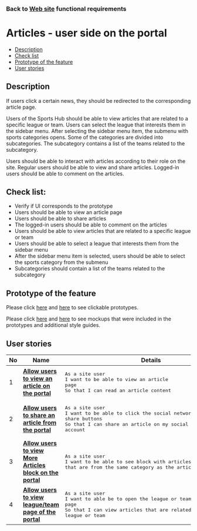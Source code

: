 ### Back to [Web site](../../#web-site) functional requirements

# Articles - user side on the portal

- [Description](#description)
- [Check list](#check-list)
- [Prototype of the feature](#prototype-of-the-feature)
- [User stories](#user-stories)

## Description

If users click a certain news, they should be redirected to the corresponding article page.

Users of the Sports Hub should be able to view articles that are related to a specific league or team. Users can select the league that interests them in the sidebar menu. After selecting the sidebar menu item, the submenu with sports categories opens. Some of the categories are divided into subcategories. The subcategory contains a list of the teams related to the subcategory.

Users should be able to interact with articles according to their role on the site. Regular users should be able to view and share articles. Logged-in users should be able to comment on the articles.

## Check list:

  - Verify if UI corresponds to the prototype
  - Users should be able to view an article page
  - Users should be able to share articles
  - The logged-in users should be able to comment on the articles
  - Users should be able to view articles that are related to a specific league or team
  - Users should be able to select a league that interests them from the sidebar menu
  - After the sidebar menu item is selected, users should be able to select the sports category from the submenu
  - Subcategories should contain a list of the teams related to the subcategory

## Prototype of the feature

Please click [here](https://www.figma.com/proto/ZzrUgMKcDZQ724xuUlTv60/Articles-User-Side?node-id=6555%3A1605&viewport=340%2C419%2C0.08522418141365051&scaling=min-zoom) and [here](https://www.figma.com/proto/YtKIh0i79C3og2Jvrc4BHI/League-and-Team-Page?node-id=0%3A2&viewport=360%2C481%2C0.0646771639585495&scaling=min-zoom) to see clickable prototypes.

Please click [here](https://www.figma.com/file/ZzrUgMKcDZQ724xuUlTv60/Articles-User-Side?node-id=0%3A1) and [here](https://www.figma.com/file/YtKIh0i79C3og2Jvrc4BHI/League-and-Team-Page?node-id=0%3A1) to see mockups that were included in the prototypes and additional style guides.

## User stories

No           |      Name     |   Details
------------ | ------------- | -------------
1 |[**Allow users to view an article on the portal**](/sports_hub_portal/web_application_features/articles_user_side/user_stories/view_an_article)|<pre>As a site user <br>I want to be able to view an article page<br>So that I can read an article content</pre>
2 |[**Allow users to share an article from the portal**](/sports_hub_portal/web_application_features/articles_user_side/user_stories/sharing_an_article)|<pre>As a site user<br>I want to be able to click the social network share buttons<br>So that I can share an article on my social network account</pre>
3 |[**Allow users to view More Articles block on the portal**](/sports_hub_portal/web_application_features/articles_user_side/user_stories/more_articles_block)|<pre>As a site user<br>I want to be able to see block with articles that are from the same category as the article I view</pre>
4 |[**Allow users to view league/team page of the portal**](/sports_hub_portal/web_application_features/articles_user_side/user_stories/league_and_team_page_of_the_portal)|<pre>As a site user<br>I want to able be to open the league or team page<br>So that I can view articles that are related to the selected league or team</pre>
